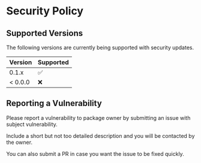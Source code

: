 # Security Policy

## Supported Versions

The following versions are currently being supported with security updates.

| Version   | Supported          |
| --------- | ------------------ |
|   0.1.x   | :white_check_mark: |
| < 0.0.0   | :x:                |

## Reporting a Vulnerability

Please report a vulnerability to package owner by submitting an issue with subject vulnerability.

Include a short but not too detailed description and you will be contacted by the owner.

You can also submit a PR in case you want the issue to be fixed quickly.
